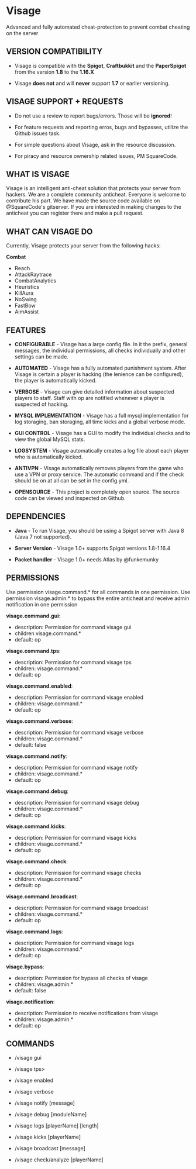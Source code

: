 
  

  

# Visage

  

Advanced and fully automated cheat-protection to prevent combat cheating on the server

  

## VERSION COMPATIBILITY

  

- Visage is compatible with the **Spigot**, **Craftbukkit** and the **PaperSpigot** from the version **1.8** to the **1.16.X**

- Visage **does not** and will **never** support **1.7** or earlier versioning.

  

## VISAGE SUPPORT + REQUESTS

  

- Do not use a review to report bugs/errors. Those will be **ignored**!

- For feature requests and reporting erros, bugs and bypasses, utilize the Github issues task.

- For simple questions about Visage, ask in the resource discussion.

- For piracy and resource ownership related issues, PM SquareCode.

  

## WHAT IS VISAGE

Visage is an intelligent anti-cheat solution that protects your server from hackers. We are a complete community anticheat. Everyone is welcome to contribute his part. We have made the source code available on @SquareCode's gitserver. If you are interested in making changes to the anticheat you can register there and make a pull request.

  

## WHAT CAN VISAGE DO

Currently, Visage protects your server from the following hacks:

  
**Combat**
- Reach
- AttackRaytrace
- CombatAnalytics
- Heuristics
- KillAura
- NoSwing
- FastBow
- AimAssist

## FEATURES

  

- **CONFIGURABLE** - Visage has a large config file. In it the prefix, general messages, the individual permissions, all checks individually and other settings can be made.

- **AUTOMATED** - Visage has a fully automated punishment system. After Visage is certain a player is hacking (the lenience can be configured), the player is automatically kicked.

- **VERBOSE** - Visage can give detailed information about suspected players to staff. Staff with op are notified whenever a player is suspected of hacking.

- **MYSQL IMPLEMENTATION** - Visage has a full mysql implementation for log storaging, ban storaging, all time kicks and a global verbose mode.

- **GUI CONTROL** - Visage has a GUI to modify the individual checks and to view the global MySQL stats.

- **LOGSYSTEM** - Visage automatically creates a log file about each player who is automatically kicked.

- **ANTIVPN** - Visage automatically removes players from the game who use a VPN or proxy service. The automatic command and if the check should be on at all can be set in the config.yml.

- **OPENSOURCE** - This project is completely open source. The source code can be viewed and inspected on Github.

  

## DEPENDENCIES

  

- **Java** - To run Visage, you should be using a Spigot server with Java 8 (Java 7 not supported).

- **Server Version** - Visage 1.0+ supports Spigot versions 1.8-1.16.4

- **Packet handler** - Visage 1.0+ needs Atlas by @funkemunky

  

## PERMISSIONS
Use permission visage.command.* for all commands in one permission.
Use permission visage.admin.* to bypass the entire anticheat and receive admin notification in one permission

**visage.command.gui**:
- description: Permission for command visage gui
- children visage.command.*
- default: op

**visage.command.tps**:
- description: Permission for command visage tps
- children: visage.command.*
- default: op

**visage.command.enabled**:
- description: Permission for command visage enabled
- children: visage.command.*
- default: op

**visage.command.verbose**:
- description: Permission for command visage verbose
- children: visage.command.*
- default: false

**visage.command.notify**:
- description: Permission for command visage notify
- children: visage.command.*
- default: op

**visage.command.debug**:
- description: Permission for command visage debug
- children: visage.command.*
- default: op

**visage.command.kicks**:
- description: Permission for command visage kicks
- children: visage.command.*
- default: op

**visage.command.check**:
- description: Permission for command visage checks
- children: visage.command.*
- default: op

**visage.command.broadcast**:
- description: Permission for command visage broadcast
- children: visage.command.*
- default: op

**visage.command.logs**:
- description: Permission for command visage logs
- children: visage.command.*
- default: op

**visage.bypass**:
- description: Permission for bypass all checks of visage
- children: visage.admin.*
- default: false

**visage.notification**:
- description: Permission to receive notifications from visage
- children: visage.admin.*
- default: op


## COMMANDS


- /visage gui

- /visage tps>

- /visage enabled

- /visage verbose

- /visage notify [message]

- /visage debug [moduleName]

- /visage logs [playerName] [length]

- /visage kicks [playerName]

- /visage broadcast [message]

- /visage check/analyze [playerName]